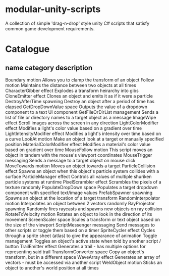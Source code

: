 # modular-unity-scripts
A collection of simple 'drag-n-drop' style unity C# scripts that satisfy common game development requirements.

Catalogue
===============

name					category			description
---------------------------------------------------------
Boundary				motion				Allows you to clamp the transform of an object
Follow					motion				Maintains the distance between two objects at all times
CharacterGibber			effect				Explodes a transform heirarchy into gibs
CloneEmitter			effect				Clones an object and emits it as if it were a particle
DestroyAfterTime		spawning			Destroy an object after a period of time has elapsed
GetDropDownValue		space				Outputs the value of a dropdown component to a text UI component
GetFileOrDirList		management			Sends a list of file or directory names to a target object as a message
ImageWipe				effect				Scroll images across the screen in any direction
LightColorModifier		effect				Modifies a light's color value based on a gradient over time
LightIntensityModifier	effect				Modifies a light's intensity over time based on a curve
LookAt					motion				Make an object look at a target or manually specified position
MaterialColorModifier	effect				Modifies a material's color value based on gradient over time
MouseFollow				motion				This script moves an object in tandem with the mouse's viewport coordinates
MouseTrigger			messaging			Sends a message to a target object on mouse click
MoveTowards				motion				Moves an object towards a target
ParticleCollision		effect				Spawns an object when this object's particle system collides with a surface
ParticleManager			effect				Controls all values of multiple shuriken particle systems at runtime
PixelScrambler			effect				Scrambles the pixels of a texture randomly
PopulateDropDown		space				Populates a target dropdown component with specified text/image values
PrefabSpawner			spawning			Spawns an object at the location of a target transform
RandomInterpolator		motion				Interpolates an object between 2 vectors randomly
RayProjector			spawning			Randomly fires raycasts and spawns new objects on ray collision
RotateToVelocity		motion				Rotates an object to look in the direction of its movement
ScreenScaler			space				Scales a transform or text object based on the size of the viewport
ScriptMessenger			messaging			Send messages to other scripts or toggle them based on a timer
SpriteCycler			effect				Cycles through a sprite sheet (atlas) to give the appearance of animation
Toggle					management			Toggles an object's active state when told by another script / button
TrailEmitter			effect				Generates a trail - has multiple options for representing said trail
TransformConverter		space				Copy an object's transform, but in a different space
WaveArray				effect				Generates an array of vectors - must be accessed via another script
WeldObject				motion				Sticks an object to another's world position at all times
	